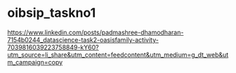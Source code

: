 # oibsip_taskno1

https://www.linkedin.com/posts/padmashree-dhamodharan-7154b0244_datascience-task2-oasisfamily-activity-7039816039223758849-kY60?utm_source=li_share&utm_content=feedcontent&utm_medium=g_dt_web&utm_campaign=copy
